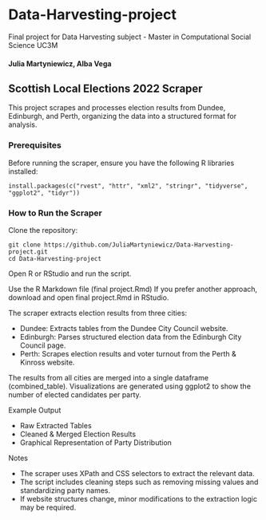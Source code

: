# Data-Harvesting-project
Final project for Data Harvesting subject - Master in Computational Social Science UC3M

#### Julia Martyniewicz, Alba Vega

## Scottish Local Elections 2022 Scraper

This project scrapes and processes election results from Dundee, Edinburgh, and Perth, organizing the data into a structured format for analysis.

### Prerequisites

Before running the scraper, ensure you have the following R libraries installed:

    install.packages(c("rvest", "httr", "xml2", "stringr", "tidyverse", "ggplot2", "tidyr"))

### How to Run the Scraper

Clone the repository:

    git clone https://github.com/JuliaMartyniewicz/Data-Harvesting-project.git
    cd Data-Harvesting-project

Open R or RStudio and run the script.

Use the R Markdown file (final project.Rmd)
If you prefer another approach, download and open final project.Rmd in RStudio.

The scraper extracts election results from three cities:
* Dundee: Extracts tables from the Dundee City Council website.
* Edinburgh: Parses structured election data from the Edinburgh City Council page.
* Perth: Scrapes election results and voter turnout from the Perth & Kinross website.

The results from all cities are merged into a single dataframe (combined_table).
Visualizations are generated using ggplot2 to show the number of elected candidates per party.

Example Output

* Raw Extracted Tables
* Cleaned & Merged Election Results
* Graphical Representation of Party Distribution

Notes

* The scraper uses XPath and CSS selectors to extract the relevant data.
* The script includes cleaning steps such as removing missing values and standardizing party names.
* If website structures change, minor modifications to the extraction logic may be required.
